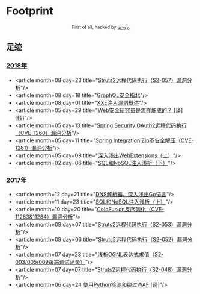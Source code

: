 # Footprint

<p align="center"><sub>First of all, hacked by <a href="https://github.com/gyyyy/"><code>gyyyy</code></a>.</sub></p>

## 足迹

### [2018年](articles/2018/README.md)

- &lt;article month=08 day=23 title="[Struts2远程代码执行（S2-057）漏洞分析](articles/2018/apache-struts2-s2-057-rce.md)"/&gt;
- &lt;article month=08 day=18 title="[GraphQL安全指北](articles/2018/graphql-security-overview.md)"/&gt;
- &lt;article month=08 day=01 title="[XXE注入漏洞概述](articles/2018/xxe-injection-overview.md)"/&gt;
- &lt;article month=05 day=29 title="[Web安全研究员是怎样炼成的？ [译][转]](articles/2018/so-you-want-to-be-a-web-security-researcher.md)"/&gt;
- &lt;article month=05 day=13 title="[Spring Security OAuth2远程代码执行（CVE-1260）漏洞分析](articles/2018/spring-security-oauth2-approval-rce.md)"/&gt;
- &lt;article month=05 day=11 title="[Spring Integration Zip不安全解压（CVE-1261）漏洞分析](articles/2018/spring-integration-zip-unsafe-unzip.md)"/&gt;
- &lt;article month=05 day=09 title="[深入浅出WebExtensions（上）](articles/2018/head-first-webextensions-01.md)"/&gt;
- &lt;article month=02 day=06 title="[SQL和NoSQL注入浅析（下）](articles/2018/sql-vs-nosql-injection-02.md)"/&gt;

### [2017年](articles/2017/README.md)

- &lt;article month=12 day=21 title="[DNS解析器，深入浅出Go语言](articles/2017/head-first-golang-with-dns-parser.md)"/&gt;
- &lt;article month=11 day=23 title="[SQL和NoSQL注入浅析（上）](articles/2017/sql-vs-nosql-injection-01.md)"/&gt;
- &lt;article month=10 day=20 title="[ColdFusion反序列化（CVE-11283&11284）漏洞分析](articles/2017/adobe-coldfusion-apsb17-30-rce.md)"/&gt;
- &lt;article month=09 day=07 title="[Struts2远程代码执行（S2-053）漏洞分析](articles/2017/apache-struts2-s2-053-rce.md)"/&gt;
- &lt;article month=09 day=06 title="[Struts2远程代码执行（S2-052）漏洞分析](articles/2017/apache-struts2-s2-052-rce.md)"/&gt;
- &lt;article month=07 day=23 title="[浅析OGNL表达式求值（S2-003/005/009跟踪调试记录）](articles/2017/about-ognl-expression-evaluation.md)"/&gt;
- &lt;article month=07 day=07 title="[Struts2远程代码执行（S2-048）漏洞分析](articles/2017/apache-struts2-s2-048-rce.md)"/&gt;
- &lt;article month=06 day=24 [使用Python检测和绕过WAF [译]](articles/2017/python-detect-and-bypass-web-application-firewall.md)"/&gt;
